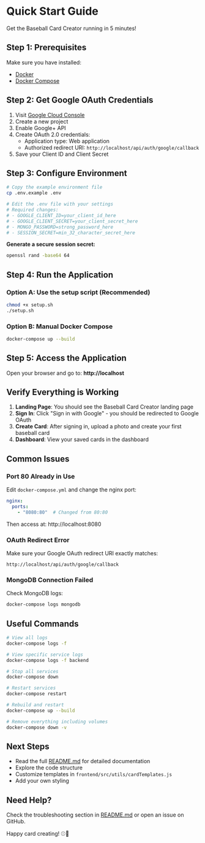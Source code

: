 # Quick Start Guide

Get the Baseball Card Creator running in 5 minutes!

## Step 1: Prerequisites

Make sure you have installed:
- [Docker](https://docs.docker.com/get-docker/)
- [Docker Compose](https://docs.docker.com/compose/install/)

## Step 2: Get Google OAuth Credentials

1. Visit [Google Cloud Console](https://console.cloud.google.com/)
2. Create a new project
3. Enable Google+ API
4. Create OAuth 2.0 credentials:
   - Application type: Web application
   - Authorized redirect URI: `http://localhost/api/auth/google/callback`
5. Save your Client ID and Client Secret

## Step 3: Configure Environment

```bash
# Copy the example environment file
cp .env.example .env

# Edit the .env file with your settings
# Required changes:
# - GOOGLE_CLIENT_ID=your_client_id_here
# - GOOGLE_CLIENT_SECRET=your_client_secret_here
# - MONGO_PASSWORD=strong_password_here
# - SESSION_SECRET=min_32_character_secret_here
```

**Generate a secure session secret:**
```bash
openssl rand -base64 64
```

## Step 4: Run the Application

### Option A: Use the setup script (Recommended)
```bash
chmod +x setup.sh
./setup.sh
```

### Option B: Manual Docker Compose
```bash
docker-compose up --build
```

## Step 5: Access the Application

Open your browser and go to:
**http://localhost**

## Verify Everything is Working

1. **Landing Page**: You should see the Baseball Card Creator landing page
2. **Sign In**: Click "Sign in with Google" - you should be redirected to Google OAuth
3. **Create Card**: After signing in, upload a photo and create your first baseball card
4. **Dashboard**: View your saved cards in the dashboard

## Common Issues

### Port 80 Already in Use
Edit `docker-compose.yml` and change the nginx port:
```yaml
nginx:
  ports:
    - "8080:80"  # Changed from 80:80
```
Then access at: http://localhost:8080

### OAuth Redirect Error
Make sure your Google OAuth redirect URI exactly matches:
```
http://localhost/api/auth/google/callback
```

### MongoDB Connection Failed
Check MongoDB logs:
```bash
docker-compose logs mongodb
```

## Useful Commands

```bash
# View all logs
docker-compose logs -f

# View specific service logs
docker-compose logs -f backend

# Stop all services
docker-compose down

# Restart services
docker-compose restart

# Rebuild and restart
docker-compose up --build

# Remove everything including volumes
docker-compose down -v
```

## Next Steps

- Read the full [README.md](README.md) for detailed documentation
- Explore the code structure
- Customize templates in `frontend/src/utils/cardTemplates.js`
- Add your own styling

## Need Help?

Check the troubleshooting section in [README.md](README.md) or open an issue on GitHub.

Happy card creating! ⚾🎨
